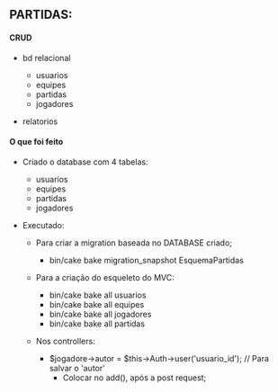 ## PARTIDAS:

#### CRUD

- bd relacional
    - usuarios
    - equipes
    - partidas
    - jogadores

- relatorios


#### O que foi feito

- Criado o database com 4 tabelas:
    - usuarios
    - equipes
    - partidas
    - jogadores

- Executado:
    - Para criar a migration baseada no DATABASE criado;
        - bin/cake bake migration_snapshot EsquemaPartidas
    - Para a criação do esqueleto do MVC:
        - bin/cake bake all usuarios
        - bin/cake bake all equipes
        - bin/cake bake all jogadores
        - bin/cake bake all partidas
    
    - Nos controllers:
        - $jogadore->autor = $this->Auth->user('usuario_id'); // Para salvar o 'autor'
            - Colocar no add(), após a post request;
    
    